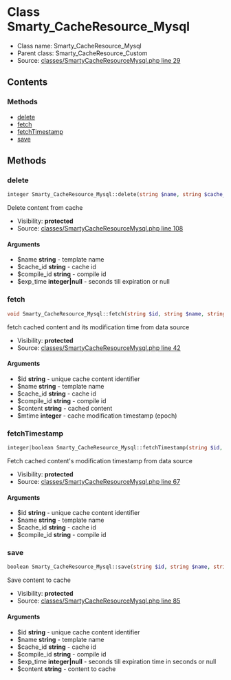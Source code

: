 Class Smarty_CacheResource_Mysql
=====================





* Class name: Smarty_CacheResource_Mysql
* Parent class: Smarty_CacheResource_Custom
* Source: [classes/SmartyCacheResourceMysql.php line 29](https://github.com/PrestaShop/PrestaShop/blob/1.6.0.12/classes/SmartyCacheResourceMysql.php#L29)


Contents
--------



### Methods

* [delete](#method-delete)
* [fetch](#method-fetch)
* [fetchTimestamp](#method-fetchTimestamp)
* [save](#method-save)






Methods
-------


### <a name="method-delete"></a>delete

```php
integer Smarty_CacheResource_Mysql::delete(string $name, string $cache_id, string $compile_id, integer|null $exp_time)
```

Delete content from cache



* Visibility: **protected**
* Source: [classes/SmartyCacheResourceMysql.php line 108](https://github.com/PrestaShop/PrestaShop/blob/1.6.0.12/classes/SmartyCacheResourceMysql.php#L108)


#### Arguments
* $name **string** - template name
* $cache_id **string** - cache id
* $compile_id **string** - compile id
* $exp_time **integer|null** - seconds till expiration or null



### <a name="method-fetch"></a>fetch

```php
void Smarty_CacheResource_Mysql::fetch(string $id, string $name, string $cache_id, string $compile_id, string $content, integer $mtime)
```

fetch cached content and its modification time from data source



* Visibility: **protected**
* Source: [classes/SmartyCacheResourceMysql.php line 42](https://github.com/PrestaShop/PrestaShop/blob/1.6.0.12/classes/SmartyCacheResourceMysql.php#L42)


#### Arguments
* $id **string** - unique cache content identifier
* $name **string** - template name
* $cache_id **string** - cache id
* $compile_id **string** - compile id
* $content **string** - cached content
* $mtime **integer** - cache modification timestamp (epoch)



### <a name="method-fetchTimestamp"></a>fetchTimestamp

```php
integer|boolean Smarty_CacheResource_Mysql::fetchTimestamp(string $id, string $name, string $cache_id, string $compile_id)
```

Fetch cached content's modification timestamp from data source



* Visibility: **protected**
* Source: [classes/SmartyCacheResourceMysql.php line 67](https://github.com/PrestaShop/PrestaShop/blob/1.6.0.12/classes/SmartyCacheResourceMysql.php#L67)


#### Arguments
* $id **string** - unique cache content identifier
* $name **string** - template name
* $cache_id **string** - cache id
* $compile_id **string** - compile id



### <a name="method-save"></a>save

```php
boolean Smarty_CacheResource_Mysql::save(string $id, string $name, string $cache_id, string $compile_id, integer|null $exp_time, string $content)
```

Save content to cache



* Visibility: **protected**
* Source: [classes/SmartyCacheResourceMysql.php line 85](https://github.com/PrestaShop/PrestaShop/blob/1.6.0.12/classes/SmartyCacheResourceMysql.php#L85)


#### Arguments
* $id **string** - unique cache content identifier
* $name **string** - template name
* $cache_id **string** - cache id
* $compile_id **string** - compile id
* $exp_time **integer|null** - seconds till expiration time in seconds or null
* $content **string** - content to cache


